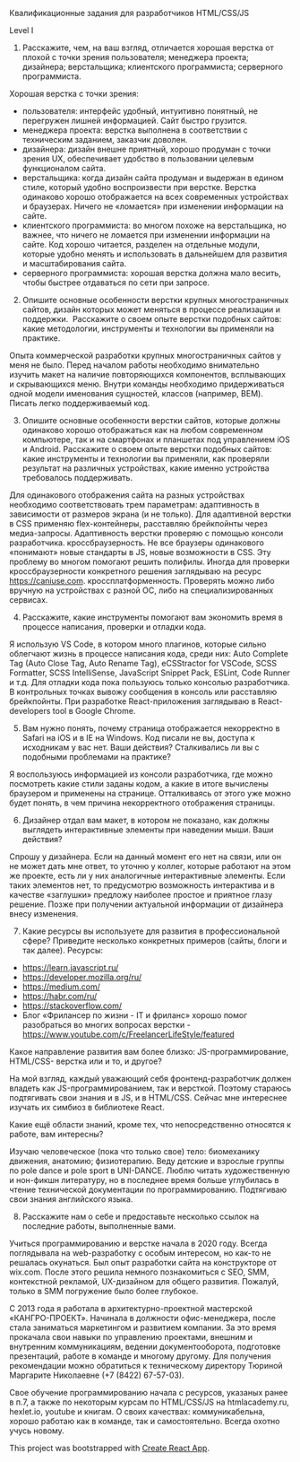 Квалификационные задания для разработчиков 
HTML/CSS/JS 

Level I

1. Расскажите, чем, на ваш взгляд, отличается хорошая верстка от плохой с точки зрения 
	пользователя;
	менеджера проекта; 
  дизайнера; 
  верстальщика; 
  клиентского программиста; 
  серверного программиста. 

Хорошая верстка с точки зрения:
- пользователя: интерфейс удобный, интуитивно понятный, не перегружен лишней информацией. Сайт быстро грузится.
- менеджера проекта: верстка выполнена в соответствии с техническим заданием, заказчик доволен.  
- дизайнера: дизайн внешне приятный, хорошо продуман с точки зрения UX, обеспечивает удобство в пользовании целевым функционалом сайта.
- верстальщика: когда дизайн сайта продуман и выдержан в едином стиле, который удобно воспроизвести при верстке. Верстка одинаково хорошо отображается на всех современных устройствах и браузерах. Ничего не «ломается» при изменении информации на сайте. 
- клиентского программиста:  во многом похоже на верстальщика, но важнее, что ничего не ломается при изменении информации на сайте. Код хорошо читается, разделен на отдельные модули, которые удобно менять и использовать в дальнейшем для развития и масштабирования сайта.
- серверного программиста: хорошая верстка должна мало весить, чтобы быстрее отдаваться по сети при запросе.


2. Опишите основные особенности верстки крупных многостраничных сайтов, дизайн которых может меняться в процессе реализации и поддержки.  Расскажите о своем опыте верстки подобных сайтов: какие методологии, инструменты и технологии вы применяли на практике.

Опыта коммерческой разработки крупных многостраничных сайтов у меня не было.
Перед началом работы необходимо внимательно изучить макет на наличие повторяющихся компонентов, всплывающих и скрывающихся меню.
Внутри команды необходимо придерживаться одной модели именования сущностей, классов (например, BEM). Писать легко поддерживаемый код.

3. Опишите основные особенности верстки сайтов, которые должны одинаково хорошо отображаться как на любом современном компьютере, так и на смартфонах и планшетах под управлением iOS и Android. Расскажите о своем опыте верстки подобных сайтов: какие инструменты и технологии вы применяли, как проверяли результат на различных устройствах, какие именно устройства требовалось поддерживать. 

Для одинакового отображения сайта на разных устройствах необходимо соответствовать трем параметрам:
адаптивность в зависимости от размеров экрана (и не только). Для адаптивной верстки в CSS применяю flex-контейнеры, расставляю брейкпойнты через медиа-запросы. Адаптивность верстки проверяю с помощью консоли разработчика.
кроссбраузерность. Не все браузеры одинакового «понимают» новые стандарты в JS, новые возможности в CSS. Эту проблему во многом помогают решить полифилы. Иногда для проверки кроссбраузерности конкретного решения заглядываю на ресурс https://caniuse.com.
кроссплатформенность. Проверять можно либо вручную на устройствах с разной ОС, либо на специализированных сервисах.

4. Расскажите, какие инструменты помогают вам экономить время в процессе написания, проверки и отладки кода.

Я использую VS Code, в котором много плагинов, которые сильно облегчают жизнь в процессе написания кода, среди них: Auto Complete Tag (Auto Close Tag, Auto Rename Tag), eCSStractor for VSCode, SCSS Formatter, SCSS IntelliSense, JavaScript Snippet Pack, ESLint, Code Runner и т.д.
Для отладки кода пока пользуюсь только консолью разработчика. В контрольных точках вывожу сообщения в консоль или расставляю брейкпойнты.
При разработке React-приложения заглядываю в React-developers tool в Google Chrome.


5. Вам нужно понять, почему страница отображается некорректно в Safari на iOS и в IE на Windows. Код писали не вы, доступа к исходникам у вас нет. Ваши действия? Сталкивались ли вы с подобными проблемами на практике? 

Я воспользуюсь информацией из консоли разработчика, где можно посмотреть какие стили заданы кодом, а какие в итоге вычислены браузером и применены на странице. Отталкиваясь от этого уже можно будет понять, в чем причина некорректного отображения страницы.

6. Дизайнер отдал вам макет, в котором не показано, как должны выглядеть интерактивные элементы при наведении мыши. Ваши действия? 

Спрошу у дизайнера. Если на данный момент его нет на связи, или он не может дать мне ответ, то уточню у  коллег, которые работают на этом же проекте, есть ли у них аналогичные интерактивные элементы. Если таких элементов нет, то предусмотрю возможность интерактива и в качестве «заглушки» предложу наиболее простое и приятное глазу решение. 
Позже при получении актуальной информации от дизайнера внесу изменения.

7. Какие ресурсы вы используете для развития в профессиональной сфере? Приведите несколько конкретных примеров (сайты, блоги и так далее). 
Ресурсы:
- https://learn.javascript.ru/
- https://developer.mozilla.org/ru/
- https://medium.com/
- https://habr.com/ru/
- https://stackoverflow.com/
- Блог «Фрилансер по жизни - IT и фриланс»  хорошо помог разобраться во многих вопросах верстки - https://www.youtube.com/c/FreelancerLifeStyle/featured

Какое направление развития вам более близко: JS-программирование, HTML/CSS- верстка или и то, и другое? 

На мой взгляд, каждый уважающий себя фронтенд-разработчик должен владеть как JS-программированием, так и версткой. Поэтому стараюсь подтягивать свои знания и в JS, и в HTML/CSS. Сейчас мне интереснее изучать их симбиоз в библиотеке React.


Какие ещё области знаний, кроме тех, что непосредственно относятся к работе, вам интересны? 

Изучаю человеческое (пока что только свое) тело: биомеханику движения,  анатомию; физиотерапию. 
Веду детские и взрослые группы по pole dance и pole sport в UNI-DANCE.
Люблю читать художественную и нон-фикшн литературу, но в последнее время больше углубилась в чтение технической документации по программированию. 
Подтягиваю свои знания английского языка.

8. Расскажите нам о себе и предоставьте несколько ссылок на последние работы, выполненные вами. 

Учиться программированию и верстке начала в 2020 году. Всегда поглядывала на web-разработку с особым интересом, но как-то не решалась окунаться. Был опыт разработки сайта на конструкторе от wix.com. После этого решила немного познакомиться с  SEO, SMM,  контекстной рекламой, UX-дизайном для общего развития. Пожалуй, только в SMM погружение было более глубокое.

С 2013 года я работала в архитектурно-проектной мастерской «КАНГРО-ПРОЕКТ». Начинала в должности офис-менеджера, после стала заниматься маркетингом и развитием компании. За это время прокачала свои навыки по управлению проектами, внешним и внутренним коммуникациям,  ведении документооборота, подготовке презентаций, работе в команде и многому другому. Для получения рекомендации можно обратиться к техническому директору Тюриной Маргарите Николаевне (+7 (8422) 67-57-03).

Свое обучение программированию начала с ресурсов, указаных ранее в  п.7, а также по некоторым курсам по HTML/CSS/JS на htmlacademy.ru, hexlet.io, youtube и книгам.
О своих качествах: коммуникабельна, хорошо работаю как в команде, так и самостоятельно. Всегда охотно учусь новому. 









This project was bootstrapped with [Create React App](https://github.com/facebook/create-react-app).

